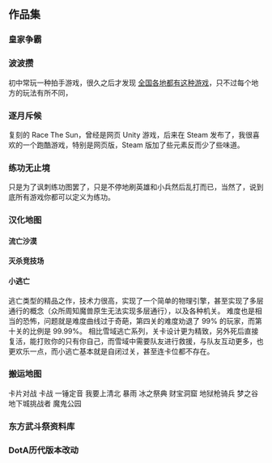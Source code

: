 
## 作品集

### 皇家争霸

### 波波攒

初中常玩一种拍手游戏，很久之后才发现 [全国各地都有这种游戏](https://www.zhihu.com/question/27570379)，只不过每个地方的玩法有所不同，

### 逐月斥候

复刻的 Race The Sun，曾经是网页 Unity 游戏，后来在 Steam 发布了，我很喜欢的一个跑酷游戏，特别是网页版，Steam 版加了些元素反而少了些味道。

### 练功无止境

只是为了讽刺练功图罢了，只是不停地刷英雄和小兵然后乱打而已，当然了，说到底所有游戏你都可以定义为练功。

### 汉化地图

#### 流亡沙漠

#### 灭杀竞技场

#### 小逃亡

逃亡类型的精品之作，技术力很高，实现了一个简单的物理引擎，甚至实现了多层通行的概念（众所周知魔兽原生无法实现多层通行），以及各种机关。
难度也是相当的恐怖，问题就是难度曲线过于奇葩，第四关的难度劝退了 99% 的玩家，而第十关的比例是 99.99%。
相比雪域逃亡系列，关卡设计更为精致，另外死后直接复活，能打败你的只有你自己，而雪域中需要队友进行救援，与队友互动更多，也更欢乐一点，而小逃亡基本就是自闭过关，甚至连卡位都不存在。

### 搬运地图

卡片对战
卡战
一锤定音
我要上清北
暴雨
冰之祭典
财宝洞窟
地狱枪骑兵
梦之谷
地下城挑战者
魔鬼公园

### 东方武斗祭资料库

### DotA历代版本改动